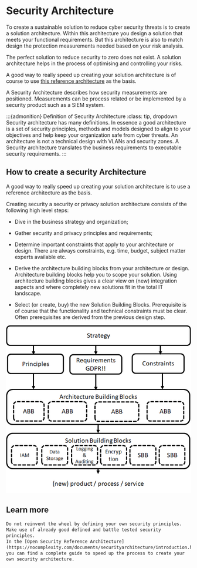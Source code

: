 # Security Architecture

To create a sustainable solution to reduce cyber security threats is to create a solution architecture. Within this architecture you design a solution that meets your functional requirements. But this architecture is also to match design the protection measurements needed based on your risk analysis.

The perfect solution to reduce security to zero does not exist. A solution architecture helps in the process of optimising and controlling your risks.

A good way to really speed up creating your solution architecture is of course to use [this reference architecture](https://nocomplexity.com/documents/securityarchitecture/introduction.html) as the basis. 

A Security Architecture describes how security measurements are positioned. Measurements can be process related or be implemented by a security product such as a SIEM system.


:::{admonition} Definition of Security Architecture
:class: tip, dropdown
Security architecture has many definitions. In essence a good architecture is a set of security principles, methods and models designed to align to your objectives and help keep your organization safe from cyber threats. An architecture is not a technical design with VLANs and security zones. A Security architecture translates the business requirements to executable security requirements. 
:::



## How to create a security Architecture

A good way to really speed up creating your solution architecture is to use a reference architecture as the basis.

Creating security a security or privacy solution architecture consists of the following high level steps:

*    Dive in the business strategy and organization;

*   Gather security and privacy principles and requirements;

*    Determine important constraints that apply to your architecture or design. There are always constraints, e.g. time, budget, subject matter experts available etc.

*    Derive the architecture building blocks from your architecture or design. Architecture building blocks help you to scope your solution. Using architecture building blocks gives a clear view on (new) integration aspects and where completely new solutions fit in the total IT landscape.

*    Select (or create, buy) the new Solution Building Blocks. Prerequisite is of course that the functionality and technical constraints must be clear. Often prerequisites are derived from the previous design step.


![Security Architecture](images/abb-sbb.png)


## Learn more

```{tip} Learn more about creating a Security Architecture
Do not reinvent the wheel by defining your own security principles. Make use of already good defined and battle tested security principles.
In the [Open Security Reference Architecture](https://nocomplexity.com/documents/securityarchitecture/introduction.html) you can find a complete guide to speed up the process to create your own security architecture.
```
